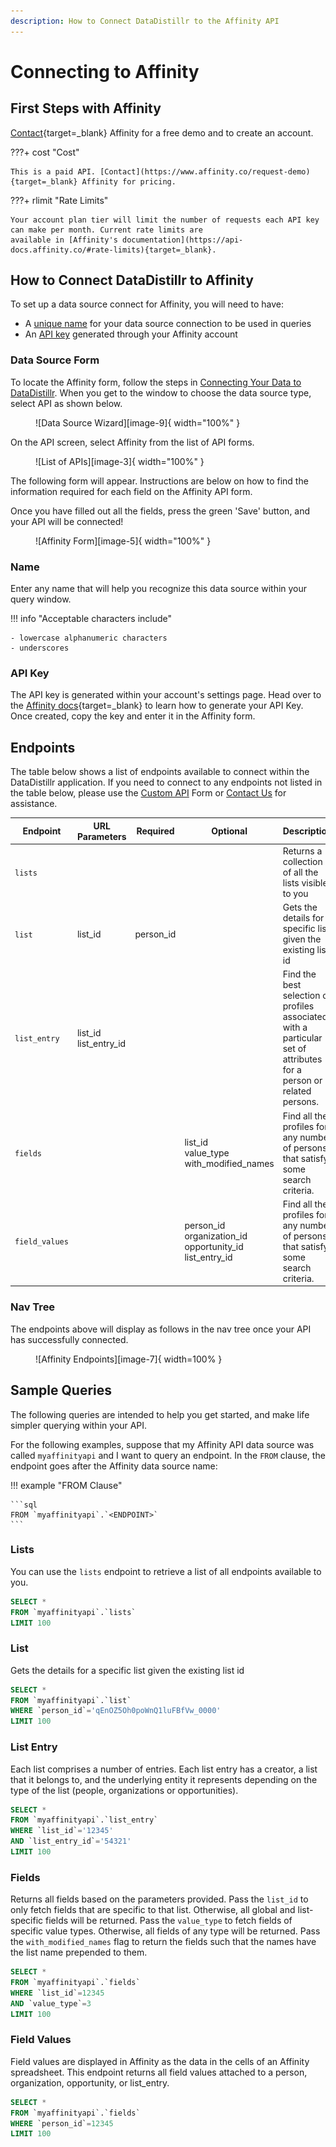 ```yaml
---
description: How to Connect DataDistillr to the Affinity API
---
```


# Connecting to Affinity

## First Steps with Affinity

[Contact](https://www.affinity.co/request-demo){target=_blank} Affinity for a free demo and to create an account.


???+ cost "Cost"

    This is a paid API. [Contact](https://www.affinity.co/request-demo){target=_blank} Affinity for pricing.

???+ rlimit "Rate Limits"

    Your account plan tier will limit the number of requests each API key can make per month. Current rate limits are 
    available in [Affinity's documentation](https://api-docs.affinity.co/#rate-limits){target=_blank}.

## How to Connect DataDistillr to Affinity
To set up a data source connect for Affinity, you will need to have:

- A [unique name](#name) for your data source connection to be used in queries
- An [API key](#api-key) generated through your Affinity account


### Data Source Form
To locate the Affinity form, follow the steps in [Connecting Your Data to DataDistillr](../../). When you get to the
window to choose the data source type, select API as shown below.

<figure markdown>
  ![Data Source Wizard][image-9]{ width="100%" }
</figure>

On the API screen, select Affinity from the list of API forms.

<figure markdown>
  ![List of APIs][image-3]{ width="100%" }
</figure>

The following form will appear. Instructions are below on how to find the information required for each field on the
Affinity API form.

Once you have filled out all the fields, press the green 'Save' button, and your API will be connected!


<figure markdown>
  ![Affinity Form][image-5]{ width="100%" }
</figure>


### Name
Enter any name that will help you recognize this data source within your query window.

!!! info "Acceptable characters include"

    - lowercase alphanumeric characters
    - underscores


### API Key
The API key is generated within your account's settings page. Head over to the
[Affinity docs](https://support.affinity.co/hc/en-us/articles/360032633992-How-to-obtain-your-API-Key){target=_blank}
to learn how to generate your API Key. Once created, copy the key and enter it in the Affinity form.

## Endpoints
The table below shows a list of endpoints available to connect within the DataDistillr application. If you need to
connect to any endpoints not listed in the table below, please use the
[Custom API](../../connecting-to-apis-and-external-data/custom-apis) Form or [Contact Us](../../getting-help.md) for
assistance.

| Endpoint         | URL Parameters           | Required  | Optional                                                        | Description                                                                                                         |
|------------------|--------------------------|-----------|-----------------------------------------------------------------|---------------------------------------------------------------------------------------------------------------------|
| `lists`          |                          |           |                                                                 | Returns a collection of all the lists visible to you                                                                |
| `list`           | list_id                  | person_id |                                                                 | Gets the details for a specific list given the existing list id                                                     |
| `list_entry`     | list_id<br>list_entry_id |           |                                                                 | Find the best selection of profiles associated with a particular set of attributes for a person or related persons. |
| `fields`         |                          |           | list_id<br>value_type<br>with_modified_names                    | Find all the profiles for any number of persons that satisfy some search criteria.                                  |
| `field_values`   |                          |           | person_id<br>organization_id<br>opportunity_id<br>list_entry_id | Find all the profiles for any number of persons that satisfy some search criteria.                                  |


### Nav Tree
The endpoints above will display as follows in the nav tree once your API has successfully connected.

<figure markdown>
  ![Affinity Endpoints][image-7]{ width=100% }
</figure>


## Sample Queries
The following queries are intended to help you get started, and make life simpler querying within your API.

For the following examples, suppose that my Affinity API data source was called `myaffinityapi` and I want to query an
endpoint. In the `FROM` clause, the endpoint goes after the Affinity data source name:

!!! example "FROM Clause"

    ```sql
    FROM `myaffinityapi`.`<ENDPOINT>`
    ```

### Lists
 
You can use the `lists` endpoint to retrieve a list of all endpoints available to you.

```sql
SELECT *
FROM `myaffinityapi`.`lists`
LIMIT 100
```

### List

Gets the details for a specific list given the existing list id

```sql
SELECT *
FROM `myaffinityapi`.`list`
WHERE `person_id`='qEnOZ5Oh0poWnQ1luFBfVw_0000'
LIMIT 100
```

### List Entry

Each list comprises a number of entries. Each list entry has a creator, a list that it belongs to, and the underlying
entity it represents depending on the type of the list (people, organizations or opportunities).

```sql
SELECT *
FROM `myaffinityapi`.`list_entry`
WHERE `list_id`='12345'
AND `list_entry_id`='54321'
LIMIT 100
```

### Fields

Returns all fields based on the parameters provided. Pass the `list_id` to only fetch fields that are specific to that
list. Otherwise, all global and list-specific fields will be returned. Pass the `value_type` to fetch fields of specific
value types. Otherwise, all fields of any type will be returned. Pass the `with_modified_names` flag to return the 
fields such that the names have the list name prepended to them.

```sql
SELECT *
FROM `myaffinityapi`.`fields`
WHERE `list_id`=12345
AND `value_type`=3
LIMIT 100
```

### Field Values

Field values are displayed in Affinity as the data in the cells of an Affinity spreadsheet. This endpoint returns all
field values attached to a person, organization, opportunity, or list_entry.

```sql
SELECT *
FROM `myaffinityapi`.`fields`
WHERE `person_id`=12345
LIMIT 100
```


[image-3]: ../../img/api/affinity/affinity-select-api.jpeg
[image-5]: ../../img/api/affinity/affinity-form.png
[image-7]: ../../img/api/affinity/affinity-endpoints.png
[image-9]: ../../img/api/data-source-wizard-api-light.png